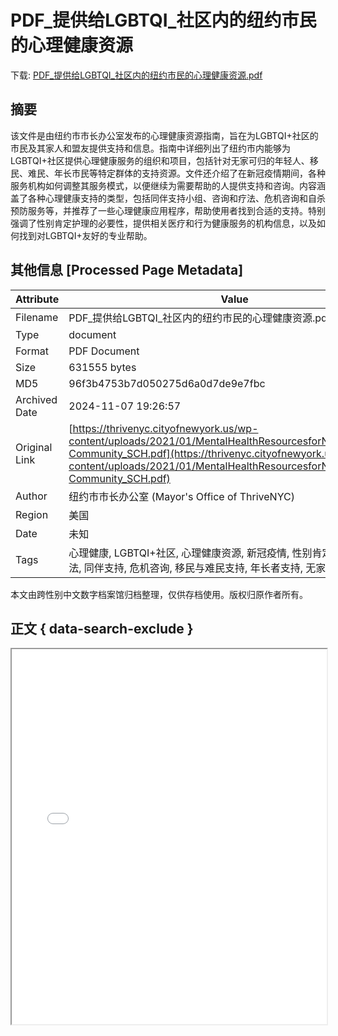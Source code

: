 # PDF_提供给LGBTQI_社区内的纽约市民的心理健康资源

<!-- tcd_download_link -->
下载: <a href="PDF_提供给LGBTQI_社区内的纽约市民的心理健康资源.pdf" download>PDF_提供给LGBTQI_社区内的纽约市民的心理健康资源.pdf</a>
<!-- tcd_download_link_end -->

## 摘要

<!-- tcd_abstract -->
该文件是由纽约市市长办公室发布的心理健康资源指南，旨在为LGBTQI+社区的市民及其家人和盟友提供支持和信息。指南中详细列出了纽约市内能够为LGBTQI+社区提供心理健康服务的组织和项目，包括针对无家可归的年轻人、移民、难民、年长市民等特定群体的支持资源。文件还介绍了在新冠疫情期间，各种服务机构如何调整其服务模式，以便继续为需要帮助的人提供支持和咨询。内容涵盖了各种心理健康支持的类型，包括同伴支持小组、咨询和疗法、危机咨询和自杀预防服务等，并推荐了一些心理健康应用程序，帮助使用者找到合适的支持。特别强调了性别肯定护理的必要性，提供相关医疗和行为健康服务的机构信息，以及如何找到对LGBTQI+友好的专业帮助。

<!-- tcd_abstract_end -->

## 其他信息 [Processed Page Metadata]

| Attribute       | Value                                  |
|-----------------|----------------------------------------|
| Filename        | PDF_提供给LGBTQI_社区内的纽约市民的心理健康资源.pdf                             |
| Type            | document                                 |
| Format          | PDF Document                               |
| Size            | 631555 bytes                           |
| MD5             | 96f3b4753b7d050275d6a0d7de9e7fbc                                  |
| Archived Date   | 2024-11-07 19:26:57                             |
| Original Link   | [https://thrivenyc.cityofnewyork.us/wp-content/uploads/2021/01/MentalHealthResourcesforNYintheLGBTQI-Community_SCH.pdf](https://thrivenyc.cityofnewyork.us/wp-content/uploads/2021/01/MentalHealthResourcesforNYintheLGBTQI-Community_SCH.pdf)                         |
| Author          | 纽约市市长办公室 (Mayor's Office of ThriveNYC)                               |
| Region          | 美国                               |
| Date            | 未知                                 |
| Tags            | 心理健康, LGBTQI+社区, 心理健康资源, 新冠疫情, 性别肯定护理, 咨询与疗法, 同伴支持, 危机咨询, 移民与难民支持, 年长者支持, 无家可归者支持                                 |

本文由跨性别中文数字档案馆归档整理，仅供存档使用。版权归原作者所有。


## 正文 { data-search-exclude }

<!-- tcd_main_text -->
<iframe src="../PDF_提供给LGBTQI_社区内的纽约市民的心理健康资源.pdf" width="100%" height="600px">
    <p>无法显示PDF，请下载查看。</p>
</iframe>
<!-- tcd_main_text_end -->

